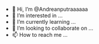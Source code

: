 - 👋 Hi, I’m @Andreanputraaaaaa
- 👀 I’m interested in ...
- 🌱 I’m currently learning ...
- 💞️ I’m looking to collaborate on ...
- 📫 How to reach me ...

<!---
https://www.tiktok.com/@andreannnputraaa?_t=8heNWmEvFoN&_r=1
--->
